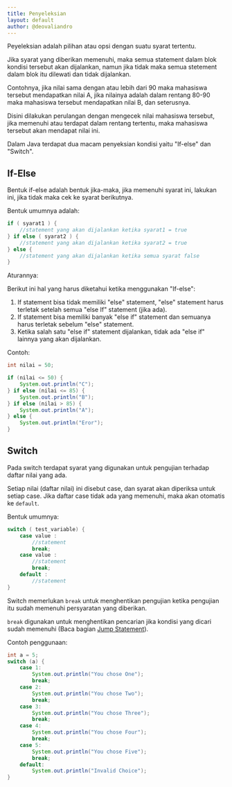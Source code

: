 ```yaml
---
title: Penyeleksian
layout: default
author: @deovaliandro
---
```



Peyeleksian adalah pilihan atau opsi dengan suatu syarat tertentu.

Jika syarat yang diberikan memenuhi, maka semua statement dalam blok kondisi
tersebut akan dijalankan, namun jika tidak maka semua stetement dalam blok itu
dilewati dan tidak dijalankan.

Contohnya, jika nilai sama dengan atau lebih dari 90 maka mahasiswa tersebut
mendapatkan nilai A, jika nilainya adalah dalam rentang 80-90 maka mahasiswa
tersebut mendapatkan nilai B, dan seterusnya.

Disini dilakukan perulangan dengan mengecek nilai mahasiswa tersebut, jika
memenuhi atau terdapat dalam rentang tertentu, maka mahasiswa tersebut akan
mendapat nilai ini.

Dalam Java terdapat dua macam penyeksian kondisi yaitu "If-else" dan "Switch".

## If-Else

Bentuk if-else adalah bentuk jika-maka, jika memenuhi syarat ini, lakukan ini,
jika tidak maka cek ke syarat berikutnya.

Bentuk umumnya adalah:

```java
if ( syarat1 ) {
    //statement yang akan dijalankan ketika syarat1 = true
} if else ( syarat2 ) {
    //statement yang akan dijalankan ketika syarat2 = true
} else {
    //statement yang akan dijalankan ketika semua syarat false
}
```

Aturannya:

Berikut ini hal yang harus diketahui ketika menggunakan "If-else":

1.  If statement bisa tidak memiliki "else" statement, "else" statement harus
    terletak setelah semua "else If" statement (jika ada).
2.  If statement bisa memiliki banyak "else if" statement dan semuanya harus
    terletak sebelum "else" statement.
3.  Ketika salah satu "else if" statement dijalankan, tidak ada "else if"
    lainnya yang akan dijalankan.

Contoh:

```java
int nilai = 50;

if (nilai <= 50) {
    System.out.println("C");
} if else (nilai <= 85) {
    System.out.println("B");
} if else (nilai > 85) {
    System.out.println("A");
} else {
    System.out.println("Eror");
}
```

## Switch

Pada switch terdapat syarat yang digunakan untuk pengujian terhadap daftar nilai
yang ada.

Setiap nilai (daftar nilai) ini disebut case, dan syarat akan diperiksa untuk
setiap case. Jika daftar case tidak ada yang memenuhi, maka akan otomatis
ke `default`.

Bentuk umumnya:

```java
switch ( test_variable) {
    case value :
        //statement
        break;
    case value :
        //statement
        break;
    default :
        //statement
}
```

Switch memerlukan `break` untuk menghentikan pengujian ketika pengujian itu
sudah memenuhi persyaratan yang diberikan.

`break` digunakan untuk menghentikan pencarian jika kondisi yang dicari sudah
memenuhi (Baca bagian [Jump Statement](/jump-statement.md)).

Contoh penggunaan:

```java
int a = 5;
switch (a) {
    case 1:
        System.out.println("You chose One");
        break;
    case 2:
        System.out.println("You chose Two");
        break;
    case 3:
        System.out.println("You chose Three");
        break;
    case 4:
        System.out.println("You chose Four");
        break;
    case 5:
        System.out.println("You chose Five");
        break;
    default:
        System.out.println("Invalid Choice");
}
```

